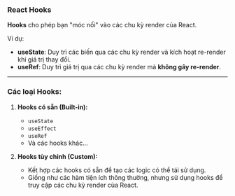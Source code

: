 ### React Hooks

**Hooks** cho phép bạn "móc nối" vào các chu kỳ render của React.  

Ví dụ:  
- **useState**: Duy trì các biến qua các chu kỳ render và kích hoạt re-render khi giá trị thay đổi.  
- **useRef**: Duy trì giá trị qua các chu kỳ render mà **không gây re-render**.

---

### Các loại Hooks:

1. **Hooks có sẵn (Built-in):**
   - `useState`
   - `useEffect`
   - `useRef`
   - Và các hooks khác...

2. **Hooks tùy chỉnh (Custom):**
   - Kết hợp các hooks có sẵn để tạo các logic có thể tái sử dụng.
   - Giống như các hàm tiện ích thông thường, nhưng sử dụng hooks để truy cập các chu kỳ render của React.
